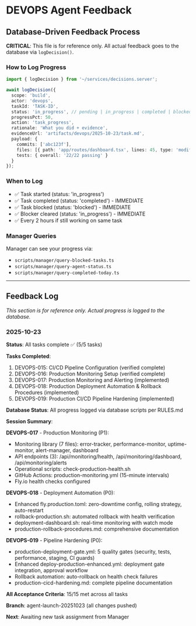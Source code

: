 # DEVOPS Agent Feedback

## Database-Driven Feedback Process

**CRITICAL**: This file is for reference only. All actual feedback goes to the database via `logDecision()`.

### How to Log Progress

```typescript
import { logDecision } from '~/services/decisions.server';

await logDecision({
  scope: 'build',
  actor: 'devops',
  taskId: 'TASK-ID',
  status: 'in_progress', // pending | in_progress | completed | blocked | cancelled
  progressPct: 50,
  action: 'task_progress',
  rationale: 'What you did + evidence',
  evidenceUrl: 'artifacts/devops/2025-10-23/task.md',
  payload: {
    commits: ['abc123f'],
    files: [{ path: 'app/routes/dashboard.tsx', lines: 45, type: 'modified' }],
    tests: { overall: '22/22 passing' }
  }
});
```

### When to Log

- ✅ Task started (status: 'in_progress')
- ✅ Task completed (status: 'completed') - IMMEDIATE
- ✅ Task blocked (status: 'blocked') - IMMEDIATE
- ✅ Blocker cleared (status: 'in_progress') - IMMEDIATE
- ✅ Every 2 hours if still working on same task

### Manager Queries

Manager can see your progress via:
- `scripts/manager/query-blocked-tasks.ts`
- `scripts/manager/query-agent-status.ts`
- `scripts/manager/query-completed-today.ts`

---

## Feedback Log

*This section is for reference only. Actual progress is logged to the database.*

### 2025-10-23

**Status**: All tasks complete ✅ (5/5 tasks)

**Tasks Completed**:
1. DEVOPS-015: CI/CD Pipeline Configuration (verified complete)
2. DEVOPS-016: Production Monitoring Setup (verified complete)
3. DEVOPS-017: Production Monitoring and Alerting (implemented)
4. DEVOPS-018: Production Deployment Automation & Rollback Procedures (implemented)
5. DEVOPS-019: Production CI/CD Pipeline Hardening (implemented)

**Database Status**: All progress logged via database scripts per RULES.md

**Session Summary**:

**DEVOPS-017** - Production Monitoring (P1):
- Monitoring library (7 files): error-tracker, performance-monitor, uptime-monitor, alert-manager, dashboard
- API endpoints (3): /api/monitoring/health, /api/monitoring/dashboard, /api/monitoring/alerts
- Operational scripts: check-production-health.sh
- GitHub Actions: production-monitoring.yml (15-minute intervals)
- Fly.io health checks configured

**DEVOPS-018** - Deployment Automation (P0):
- Enhanced fly.production.toml: zero-downtime config, rolling strategy, auto-restart
- rollback-production.sh: automated rollback with health verification
- deployment-dashboard.sh: real-time monitoring with watch mode
- production-rollback-procedures.md: comprehensive documentation

**DEVOPS-019** - Pipeline Hardening (P0):
- production-deployment-gate.yml: 5 quality gates (security, tests, performance, staging, CI guards)
- Enhanced deploy-production-enhanced.yml: deployment gate integration, approval workflow
- Rollback automation: auto-rollback on health check failures
- production-cicd-hardening.md: complete pipeline documentation

**All Acceptance Criteria**: 15/15 met across all tasks

**Branch**: agent-launch-20251023 (all changes pushed)

**Next**: Awaiting new task assignment from Manager
